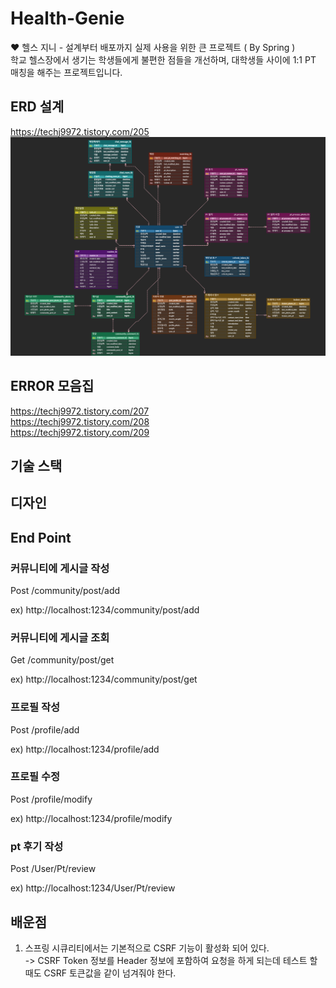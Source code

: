 # Health-Genie
❤️ 헬스 지니 - 설계부터 배포까지 실제 사용을 위한 큰 프로젝트 ( By Spring ) <br>
학교 헬스장에서 생기는 학생들에게 불편한 점들을 개선하며, 대학생들 사이에 1:1 PT 매칭을 해주는 프로젝트입니다. <br>



## ERD 설계
https://techj9972.tistory.com/205
![ERD](images/health_genie_erd.png)

## ERROR 모음집
https://techj9972.tistory.com/207 <br>
https://techj9972.tistory.com/208 <br>
https://techj9972.tistory.com/209 <br>


## 기술 스택 


## 디자인


## End Point
### 커뮤니티에 게시글 작성
Post /community/post/add

ex) http://localhost:1234/community/post/add

### 커뮤니티에 게시글 조회
Get /community/post/get

ex) http://localhost:1234/community/post/get

### 프로필 작성
Post /profile/add

ex) http://localhost:1234/profile/add

### 프로필 수정
Post /profile/modify

ex) http://localhost:1234/profile/modify

### pt 후기 작성
Post /User/Pt/review

ex) http://localhost:1234/User/Pt/review


## 배운점
1. 스프링 시큐리티에서는 기본적으로 CSRF 기능이 활성화 되어 있다.<br>
-> CSRF Token 정보를 Header 정보에 포함하여 요청을 하게 되는데 테스트 할 때도 CSRF 토큰값을 같이 넘겨줘야 한다.
